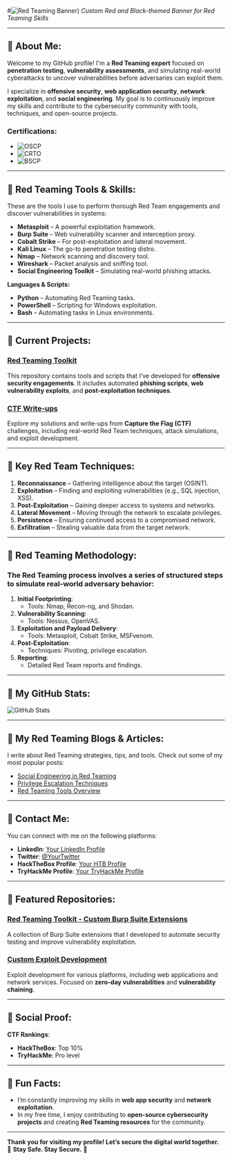 #![Red Teaming Banner](https://i.imgur.com/8zdU42b.jpeg))
*Custom Red and Black-themed Banner for Red Teaming Skills*

---

## 🔴 About Me:
Welcome to my GitHub profile! I'm a **Red Teaming expert** focused on **penetration testing**, **vulnerability assessments**, and simulating real-world cyberattacks to uncover vulnerabilities before adversaries can exploit them.

I specialize in **offensive security**, **web application security**, **network exploitation**, and **social engineering**. My goal is to continuously improve my skills and contribute to the cybersecurity community with tools, techniques, and open-source projects.

### Certifications:
- ![OSCP](https://img.shields.io/badge/OSCP-Active-red?style=flat)
- ![CRTO](https://img.shields.io/badge/CRTO-Active-red?style=flat)
- ![BSCP](https://img.shields.io/badge/BSCP-Active-red?style=flat)

---

## 🔴 Red Teaming Tools & Skills:
These are the tools I use to perform thorough Red Team engagements and discover vulnerabilities in systems:

- **Metasploit** – A powerful exploitation framework.
- **Burp Suite** – Web vulnerability scanner and interception proxy.
- **Cobalt Strike** – For post-exploitation and lateral movement.
- **Kali Linux** – The go-to penetration testing distro.
- **Nmap** – Network scanning and discovery tool.
- **Wireshark** – Packet analysis and sniffing tool.
- **Social Engineering Toolkit** – Simulating real-world phishing attacks.

**Languages & Scripts:**
- **Python** – Automating Red Teaming tasks.
- **PowerShell** – Scripting for Windows exploitation.
- **Bash** – Automating tasks in Linux environments.

---

## 🔴 Current Projects:
### [Red Teaming Toolkit](https://github.com/your-repository)
This repository contains tools and scripts that I’ve developed for **offensive security engagements**. It includes automated **phishing scripts**, **web vulnerability exploits**, and **post-exploitation techniques**.

### [CTF Write-ups](https://github.com/your-ctf-writeups)
Explore my solutions and write-ups from **Capture the Flag (CTF)** challenges, including real-world Red Team techniques, attack simulations, and exploit development.

---

## 🔴 Key Red Team Techniques:
1. **Reconnaissance** – Gathering intelligence about the target (OSINT).
2. **Exploitation** – Finding and exploiting vulnerabilities (e.g., SQL injection, XSS).
3. **Post-Exploitation** – Gaining deeper access to systems and networks.
4. **Lateral Movement** – Moving through the network to escalate privileges.
5. **Persistence** – Ensuring continued access to a compromised network.
6. **Exfiltration** – Stealing valuable data from the target network.

---

## 🔴 Red Teaming Methodology:
### The **Red Teaming** process involves a series of structured steps to simulate real-world adversary behavior:

1. **Initial Footprinting**: 
   - Tools: Nmap, Recon-ng, and Shodan.
2. **Vulnerability Scanning**: 
   - Tools: Nessus, OpenVAS.
3. **Exploitation and Payload Delivery**:
   - Tools: Metasploit, Cobalt Strike, MSFvenom.
4. **Post-Exploitation**: 
   - Techniques: Pivoting, privilege escalation.
5. **Reporting**:
   - Detailed Red Team reports and findings.

---

## 🔴 My GitHub Stats:
![GitHub Stats](https://github-readme-stats.vercel.app/api?username=your-username&show_icons=true&hide_title=true&count_private=true&hide=prs&theme=radical)

---

## 🔴 My **Red Teaming** Blogs & Articles:
I write about Red Teaming strategies, tips, and tools. Check out some of my most popular posts:

- [Social Engineering in Red Teaming](https://your-article-link)
- [Privilege Escalation Techniques](https://your-article-link)
- [Red Teaming Tools Overview](https://your-article-link)

---

## 🔴 Contact Me:
You can connect with me on the following platforms:

- **LinkedIn**: [Your LinkedIn Profile](https://linkedin.com/in/your-profile)
- **Twitter**: [@YourTwitter](https://twitter.com/your-profile)
- **HackTheBox Profile**: [Your HTB Profile](https://www.hackthebox.eu/profile/your-profile)
- **TryHackMe Profile**: [Your TryHackMe Profile](https://tryhackme.com/p/yourprofile)

---

## 🔴 Featured Repositories:

### [Red Teaming Toolkit - Custom Burp Suite Extensions](https://github.com/your-burp-extensions)
A collection of Burp Suite extensions that I developed to automate security testing and improve vulnerability exploitation.

### [Custom Exploit Development](https://github.com/your-custom-exploits)
Exploit development for various platforms, including web applications and network services. Focused on **zero-day vulnerabilities** and **vulnerability chaining**.

---

## 🔴 Social Proof:

**CTF Rankings**:  
- **HackTheBox**: Top 10%  
- **TryHackMe**: Pro level

---

## 🔴 Fun Facts:
- I’m constantly improving my skills in **web app security** and **network exploitation**.
- In my free time, I enjoy contributing to **open-source cybersecurity projects** and creating **Red Teaming resources** for the community.

---

**Thank you for visiting my profile! Let’s secure the digital world together.**  
🔴 **Stay Safe. Stay Secure.** 🔴
